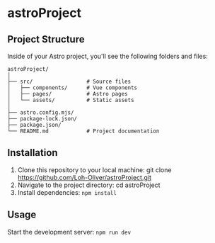 # astroProject
## Project Structure

Inside of your Astro project, you'll see the following folders and files:

```text
astroProject/
│
├── src/                 # Source files
│   ├── components/      # Vue components
│   ├── pages/           # Astro pages
│   └── assets/          # Static assets
│
├── astro.config.mjs/
├── package-lock.json/
├── package.json/ 
└── README.md            # Project documentation
```



## Installation

1. Clone this repository to your local machine:
   git clone https://github.com/Loh-Oliver/astroProject.git
2. Navigate to the project directory:
   cd astroProject
3. Install dependencies:
   `npm install`

## Usage
Start the development server: 
  `npm run dev`

